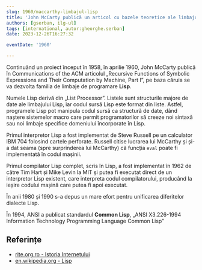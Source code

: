 ```yaml
---
slug: 1960/maccarthy-limbajul-lisp
title: 'John McCarty publică un articol cu bazele teoretice ale limbajului de programare „Lisp”'
authors: [gserban, ilg-ul]
tags: [international, autor:gheorghe.serban]
date: 2023-12-26T16:27:32

eventDate: '1960'

---
```


Continuând un proiect început în 1958, în aprilie 1960,
John McCarty publică în Communications of the ACM
articolul „Recursive Functions of Symbolic Expressions and Their
Computation by Machine, Part I”, pe baza căruia se va dezvolta
familia de limbaje de programare **Lisp**.

<!-- truncate -->

Numele Lisp derivă din „List Processor”. Listele sunt structurile majore
de date ale limbajului Lisp, iar codul sursă Lisp este format din liste.
Astfel, programele Lisp pot manipula codul sursă ca structură de date,
dând naștere sistemelor macro care permit programatorilor să creeze
noi sintaxă sau noi limbaje specifice domeniului încorporate în Lisp.

Primul interpretor Lisp a fost implementat de Steve Russell pe un
calculator IBM 704 folosind cartele perforate. Russell citise
lucrarea lui McCarthy și și-a dat seama (spre surprinderea lui McCarthy)
că funcția `eval` poate fi implementată în codul mașinii.

Primul compilator Lisp complet, scris în Lisp, a fost implementat
în 1962 de către Tim Hart și Mike Levin la MIT și putea fi executat
direct de un interpretor Lisp existent, care interpreta
codul compilatorului, producând la ieșire codului mașină care
putea fi apoi executat.

În anii 1980 și 1990 s-a depus un mare efort pentru unificarea
diferitelor dialecte Lisp.

În 1994, ANSI a publicat standardul **Common Lisp**,
„ANSI X3.226-1994 Information Technology Programming Language Common Lisp”

## Referințe

- [rite.org.ro - Istoria Internetului](https://rite.org.ro/istoria-internetului/)
- [en.wikipedia.org - Lisp](https://en.wikipedia.org/wiki/Lisp_(programming_language))
